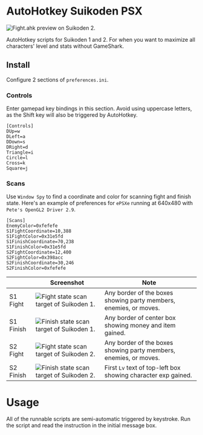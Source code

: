 # AutoHotkey Suikoden PSX

![Fight.ahk preview on Suikoden 2.](https://github.com/hendraanggrian/AutoHotkey-Suikoden-PSX/raw/assets/preview.gif)

AutoHotkey scripts for Suikoden 1 and 2.
For when you want to maximize all characters' level and stats without GameShark.

## Install

Configure 2 sections of `preferences.ini`.

### Controls

Enter gamepad key bindings in this section.
Avoid using uppercase letters, as the Shift key will also be triggered by AutoHotkey.

```
[Controls]
DUp=w
DLeft=a
DDown=s
DRight=d
Triangle=i
Circle=l
Cross=k
Square=j
```

### Scans

Use `Window Spy` to find a coordinate and color for scanning fight and finish state.
Here's an example of preferences for `ePSXe` running at 640x480 with `Pete's OpenGL2 Driver 2.9`.

```
[Scans]
EnemyColor=0xfefefe
S1FightCoordinate=10,388
S1FightColor=0x31e5fd
S1FinishCoordinate=70,238
S1FinishColor=0x31e5fd
S2FightCoordinate=12,400
S2FightColor=0x398acc
S2FinishCoordinate=30,246
S2FinishColor=0xfefefe
```

|  | Screenshot | Note |
|---|---|---|
| S1 Fight | ![Fight state scan target of Suikoden 1.](https://github.com/hendraanggrian/AutoHotkey-Suikoden-PSX/raw/assets/s1_fight.png) | Any border of the boxes showing party members, enemies, or moves. |
| S1 Finish | ![Finish state scan target of Suikoden 1.](https://github.com/hendraanggrian/AutoHotkey-Suikoden-PSX/raw/assets/s1_finish.png) | Any border of center box showing money and item gained. |
| S2 Fight | ![Fight state scan target of Suikoden 2.](https://github.com/hendraanggrian/AutoHotkey-Suikoden-PSX/raw/assets/s2_fight.png) | Any border of the boxes showing party members, enemies, or moves. |
| S2 Finish | ![Finish state scan target of Suikoden 2.](https://github.com/hendraanggrian/AutoHotkey-Suikoden-PSX/raw/assets/s2_finish.png) | First `Lv` text of top-left box showing character exp gained. |

# Usage

All of the runnable scripts are semi-automatic triggered by keystroke.
Run the script and read the instruction in the initial message box.
